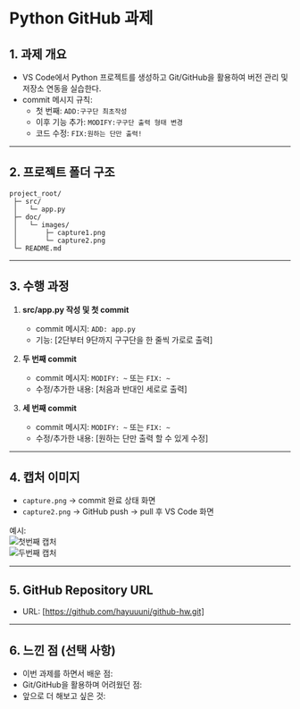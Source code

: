
# Python GitHub 과제

## 1. 과제 개요
- VS Code에서 Python 프로젝트를 생성하고 Git/GitHub을 활용하여 버전 관리 및 저장소 연동을 실습한다.  
- commit 메시지 규칙:  
  - 첫 번째: `ADD:구구단 최초작성`  
  - 이후 기능 추가: `MODIFY:구구단 출력 형태 변경`  
  - 코드 수정: `FIX:원하는 단만 출력!`  

---

## 2. 프로젝트 폴더 구조
```
project_root/
 ├─ src/
 │   └─ app.py
 ├─ doc/
 │   └─ images/
 │       ├─ capture1.png
 │       └─ capture2.png
 └─ README.md
```

---

## 3. 수행 과정
1. **src/app.py 작성 및 첫 commit**
   - commit 메시지: `ADD: app.py`  
   - 기능: [2단부터 9단까지 구구단을 한 줄씩 가로로 출력]  

2. **두 번째 commit**
   - commit 메시지: `MODIFY: ~` 또는 `FIX: ~`  
   - 수정/추가한 내용: [처음과 반대인 세로로 출력]  

3. **세 번째 commit**
   - commit 메시지: `MODIFY: ~` 또는 `FIX: ~`  
   - 수정/추가한 내용: [원하는 단만 출력 할 수 있게 수정]  

---

## 4. 캡처 이미지
- `capture.png` → commit 완료 상태 화면  
- `capture2.png` → GitHub push → pull 후 VS Code 화면  

예시:  
![첫번째 캡처](doc/images/capture.png)  
![두번째 캡처](doc/images/capture2.png)  

---

## 5. GitHub Repository URL
- URL: [https://github.com/hayuuuni/github-hw.git]  

---

## 6. 느낀 점 (선택 사항)
- 이번 과제를 하면서 배운 점:  
- Git/GitHub을 활용하며 어려웠던 점:  
- 앞으로 더 해보고 싶은 것:  
